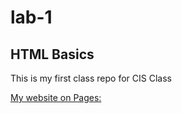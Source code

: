 # lab-1
## HTML Basics

This is my first class repo for CIS Class

[My website on Pages:](https://gemini-lab.github.io/lab-1/)
